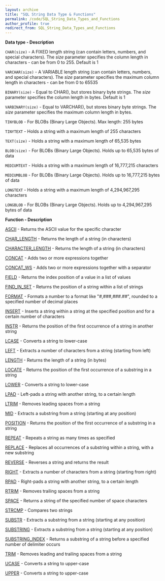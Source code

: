 ```yaml
---
layout: archive
title: "SQL String Data Type & Functions"
permalink: /code/SQL_String_Data_Types_and_Functions
author_profile: true
redirect_from: SQL_String_Data_Types_and_Functions
---
```


**Data type - Description**                             

`CHAR(size)` - A FIXED length string (can contain letters, numbers, and special characters). The _size_ parameter specifies the column length in characters - can be from 0 to 255. Default is 1

`VARCHAR(size)` - A VARIABLE length string (can contain letters, numbers, and special characters). The _size_ parameter specifies the maximum column length in characters - can be from 0 to 65535

`BINARY(size)` - Equal to CHAR(), but stores binary byte strings. The _size_ parameter specifies the column length in bytes. Default is 1

`VARBINARY(size)` - Equal to VARCHAR(), but stores binary byte strings. The _size_ parameter specifies the maximum column length in bytes.

`TINYBLOB` - For BLOBs (Binary Large Objects). Max length: 255 bytes

`TINYTEXT` - Holds a string with a maximum length of 255 characters

`TEXT(size)` - Holds a string with a maximum length of 65,535 bytes

`BLOB(size)` - For BLOBs (Binary Large Objects). Holds up to 65,535 bytes of data

`MEDIUMTEXT` - Holds a string with a maximum length of 16,777,215 characters

`MEDIUMBLOB` - For BLOBs (Binary Large Objects). Holds up to 16,777,215 bytes of data

`LONGTEXT` - Holds a string with a maximum length of 4,294,967,295 characters

`LONGBLOB` - For BLOBs (Binary Large Objects). Holds up to 4,294,967,295 bytes of data


**Function - Description**                             

[ASCII](https://www.w3schools.com/sql/func_mysql_ascii.asp) - Returns the ASCII value for the specific character

[CHAR_LENGTH](https://www.w3schools.com/sql/func_mysql_char_length.asp) - Returns the length of a string (in characters)

[CHARACTER_LENGTH](https://www.w3schools.com/sql/func_mysql_character_length.asp) - Returns the length of a string (in characters)

[CONCAT](https://www.w3schools.com/sql/func_mysql_concat.asp) - Adds two or more expressions together

[CONCAT_WS](https://www.w3schools.com/sql/func_mysql_concat_ws.asp) - Adds two or more expressions together with a separator

[FIELD](https://www.w3schools.com/sql/func_mysql_field.asp) - Returns the index position of a value in a list of values

[FIND_IN_SET](https://www.w3schools.com/sql/func_mysql_find_in_set.asp) - Returns the position of a string within a list of strings

[FORMAT](https://www.w3schools.com/sql/func_mysql_format.asp) - Formats a number to a format like "#,###,###.##", rounded to a specified number of decimal places

[INSERT](https://www.w3schools.com/sql/func_mysql_insert.asp) - Inserts a string within a string at the specified position and for a certain number of characters

[INSTR](https://www.w3schools.com/sql/func_mysql_instr.asp) - Returns the position of the first occurrence of a string in another string

[LCASE](https://www.w3schools.com/sql/func_mysql_lcase.asp) - Converts a string to lower-case

[LEFT](https://www.w3schools.com/sql/func_mysql_left.asp) - Extracts a number of characters from a string (starting from left)

[LENGTH](https://www.w3schools.com/sql/func_mysql_length.asp) - Returns the length of a string (in bytes)

[LOCATE](https://www.w3schools.com/sql/func_mysql_locate.asp) - Returns the position of the first occurrence of a substring in a string

[LOWER](https://www.w3schools.com/sql/func_mysql_lower.asp) - Converts a string to lower-case

[LPAD](https://www.w3schools.com/sql/func_mysql_lpad.asp) - Left-pads a string with another string, to a certain length

[LTRIM](https://www.w3schools.com/sql/func_mysql_ltrim.asp) - Removes leading spaces from a string

[MID](https://www.w3schools.com/sql/func_mysql_mid.asp) - Extracts a substring from a string (starting at any position)

[POSITION](https://www.w3schools.com/sql/func_mysql_position.asp) - Returns the position of the first occurrence of a substring in a string

[REPEAT](https://www.w3schools.com/sql/func_mysql_repeat.asp) - Repeats a string as many times as specified

[REPLACE](https://www.w3schools.com/sql/func_mysql_replace.asp) - Replaces all occurrences of a substring within a string, with a new substring

[REVERSE](https://www.w3schools.com/sql/func_mysql_reverse.asp) - Reverses a string and returns the result

[RIGHT](https://www.w3schools.com/sql/func_mysql_right.asp) - Extracts a number of characters from a string (starting from right)

[RPAD](https://www.w3schools.com/sql/func_mysql_rpad.asp) - Right-pads a string with another string, to a certain length

[RTRIM](https://www.w3schools.com/sql/func_mysql_rtrim.asp) - Removes trailing spaces from a string

[SPACE](https://www.w3schools.com/sql/func_mysql_space.asp) - Returns a string of the specified number of space characters

[STRCMP](https://www.w3schools.com/sql/func_mysql_strcmp.asp) - Compares two strings

[SUBSTR](https://www.w3schools.com/sql/func_mysql_substr.asp) - Extracts a substring from a string (starting at any position)

[SUBSTRING](https://www.w3schools.com/sql/func_mysql_substring.asp) - Extracts a substring from a string (starting at any position)

[SUBSTRING_INDEX](https://www.w3schools.com/sql/func_mysql_substring_index.asp) - Returns a substring of a string before a specified number of delimiter occurs

[TRIM](https://www.w3schools.com/sql/func_mysql_trim.asp) - Removes leading and trailing spaces from a string

[UCASE](https://www.w3schools.com/sql/func_mysql_ucase.asp) - Converts a string to upper-case

[UPPER](https://www.w3schools.com/sql/func_mysql_upper.asp) - Converts a string to upper-case